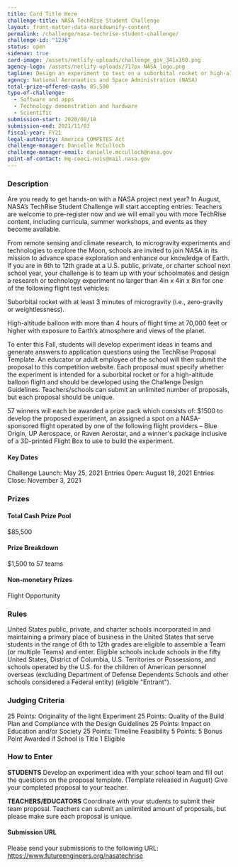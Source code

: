 ```yaml
---
title: Card Title Here
challenge-title: NASA TechRise Student Challenge
layout: front-matter-data-markdownify-content
permalink: /challenge/nasa-techrise-student-challenge/
challenge-id: "1236"
status: open
sidenav: true
card-image: /assets/netlify-uploads/challenge_gov_341x160.png
agency-logo: /assets/netlify-uploads/717px-NASA_logo.png
tagline: Design an experiment to test on a suborbital rocket or high-altitude balloon.
agency: National Aeronautics and Space Administration (NASA)
total-prize-offered-cash: 85,500
type-of-challenge:
  - Software and apps
  - Technology demonstration and hardware
  - Scientific
submission-start: 2020/08/18
submission-end: 2021/11/03
fiscal-year: FY21
legal-authority: America COMPETES Act
challenge-manager: Danielle McCulloch
challenge-manager-email: danielle.mcculloch@nasa.gov
point-of-contact: Hq-coeci-nois@mail.nasa.gov
---
```

### Description

Are you ready to get hands-on with a NASA project next year? In August, NASA’s TechRise Student Challenge will start accepting entries. Teachers are welcome to pre-register now and we will email you with more TechRise content, including curricula, summer workshops, and events as they become available.

From remote sensing and climate research, to microgravity experiments and technologies to explore the Moon, schools are invited to join NASA in its mission to advance space exploration and enhance our knowledge of Earth. If you are in 6th to 12th grade at a U.S. public, private, or charter school next school year, your challenge is to team up with your schoolmates and design a research or technology experiment no larger than 4in x 4in x 8in for one of the following flight test vehicles:

Suborbital rocket with at least 3 minutes of microgravity (i.e., zero-gravity or weightlessness).

High-altitude balloon with more than 4 hours of flight time at 70,000 feet or higher with exposure to Earth’s atmosphere and views of the planet.

To enter this Fall, students will develop experiment ideas in teams and generate answers to application questions using the TechRise Proposal Template. An educator or adult employee of the school will then submit the proposal to this competition website. Each proposal must specify whether the experiment is intended for a suborbital rocket or for a high-altitude balloon flight and should be developed using the Challenge Design Guidelines. Teachers/schools can submit an unlimited number of proposals, but each proposal should be unique.

57 winners will each be awarded a prize pack which consists of: $1500 to develop the proposed experiment, an assigned a spot on a NASA-sponsored flight operated by one of the following flight providers – Blue Origin, UP Aerospace, or Raven Aerostar, and a winner's package inclusive of a 3D-printed Flight Box to use to build the experiment.

#### Key Dates

Challenge Launch: May 25, 2021
Entries Open: August 18, 2021
Entries Close: November 3, 2021

### Prizes

#### Total Cash Prize Pool

$85,500

#### Prize Breakdown

$1,500 to 57 teams

#### Non-monetary Prizes

Flight Opportunity

### Rules

United States public, private, and charter schools incorporated in and maintaining a primary place of business in the United States that serve students in the range of 6th to 12th grades are eligible to assemble a Team (or multiple Teams) and enter. Eligible schools include schools in the fifty United States, District of Columbia, U.S. Territories or Possessions, and schools operated by the U.S. for the children of American personnel overseas (excluding Department of Defense Dependents Schools and other schools considered a Federal entity) (eligible "Entrant"). 

### Judging Criteria

25 Points: Originality of the light Experiment
25 Points: Quality of the Build Plan and Compliance with the Design Guidelines
25 Points: Impact on Education and/or Society
25 Points: Timeline Feasibility
5 Points: 5 Bonus Point Awarded if School is Title 1 Eligible

### How to Enter

**STUDENTS**
Develop an experiment idea with your school team and fill out the questions on the proposal template. (Template released in August) Give your completed proposal to your teacher. 

**TEACHERS/EDUCATORS**
Coordinate with your students to submit their team proposal. Teachers can submit an unlimited amount of proposals, but please make sure each proposal is unique. 

#### Submission URL

Please send  your submissions to the following URL: <https://www.futureengineers.org/nasatechrise>